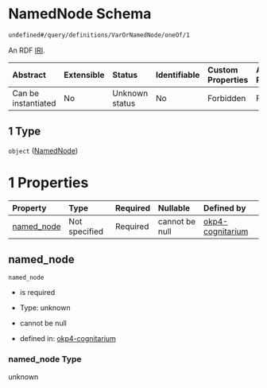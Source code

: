 # NamedNode Schema

```txt
undefined#/query/definitions/VarOrNamedNode/oneOf/1
```

An RDF [IRI](https://www.w3.org/TR/rdf11-concepts/#dfn-iri).

| Abstract            | Extensible | Status         | Identifiable | Custom Properties | Additional Properties | Access Restrictions | Defined In                                                                     |
| :------------------ | :--------- | :------------- | :----------- | :---------------- | :-------------------- | :------------------ | :----------------------------------------------------------------------------- |
| Can be instantiated | No         | Unknown status | No           | Forbidden         | Forbidden             | none                | [okp4-cognitarium.json\*](schema/okp4-cognitarium.json "open original schema") |

## 1 Type

`object` ([NamedNode](okp4-cognitarium-querymsg-definitions-varornamednode--oneof-namednode.md))

# 1 Properties

| Property                   | Type          | Required | Nullable       | Defined by                                                                                                                                                                                     |
| :------------------------- | :------------ | :------- | :------------- | :--------------------------------------------------------------------------------------------------------------------------------------------------------------------------------------------- |
| [named\_node](#named_node) | Not specified | Required | cannot be null | [okp4-cognitarium](okp4-cognitarium-querymsg-definitions-varornamednode--oneof-namednode-properties-named_node.md "undefined#/query/definitions/VarOrNamedNode/oneOf/1/properties/named_node") |

## named\_node



`named_node`

*   is required

*   Type: unknown

*   cannot be null

*   defined in: [okp4-cognitarium](okp4-cognitarium-querymsg-definitions-varornamednode--oneof-namednode-properties-named_node.md "undefined#/query/definitions/VarOrNamedNode/oneOf/1/properties/named_node")

### named\_node Type

unknown
